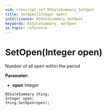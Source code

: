 ```yaml
---
uid: crmscript_ref_NSSaleSummary_SetOpen
title: SetOpen(Integer open)
intellisense: NSSaleSummary.SetOpen
keywords: NSSaleSummary, GetOpen
so.topic: reference
---
```


# SetOpen(Integer open)

Number of all open within the period 

**Parameter:** 
 - **open** Integer

```crmscript
NSSaleSummary thing;
Integer open;
thing.SetOpen(open);
```

